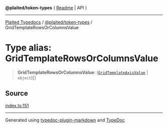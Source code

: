 **@plaited/token-types** ( [Readme](../README.md) \| API )

***

[Plaited Typedocs](../../../modules.md) / [@plaited/token-types](../modules.md) / GridTemplateRowsOrColumnsValue

# Type alias: GridTemplateRowsOrColumnsValue

> **GridTemplateRowsOrColumnsValue**: ([`GridTemplateAxisValue`](GridTemplateAxisValue.md) \| `object`)[]

## Source

[index.ts:151](https://github.com/plaited/plaited/blob/d85458a/libs/token-types/src/index.ts#L151)

***

Generated using [typedoc-plugin-markdown](https://www.npmjs.com/package/typedoc-plugin-markdown) and [TypeDoc](https://typedoc.org/)

